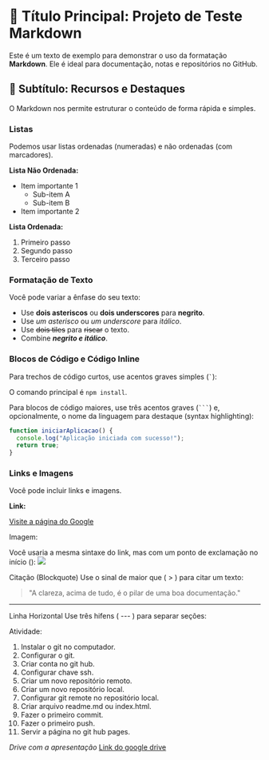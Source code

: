 # 🚀 Título Principal: Projeto de Teste Markdown

Este é um texto de exemplo para demonstrar o uso da formatação **Markdown**. Ele é ideal para documentação, notas e repositórios no GitHub.

## 🌟 Subtítulo: Recursos e Destaques

O Markdown nos permite estruturar o conteúdo de forma rápida e simples.

### Listas

Podemos usar listas ordenadas (numeradas) e não ordenadas (com marcadores).

**Lista Não Ordenada:**

- Item importante 1
  - Sub-item A
  - Sub-item B
- Item importante 2

**Lista Ordenada:**

1.  Primeiro passo
2.  Segundo passo
3.  Terceiro passo

### Formatação de Texto

Você pode variar a ênfase do seu texto:

- Use **dois asteriscos** ou **dois **underscores**** para **negrito**.
- Use _um asterisco_ ou _um *underscore*_ para _itálico_.
- Use ~~dois tiles~~ para ~~riscar~~ o texto.
- Combine **_negrito e itálico_**.

### Blocos de Código e Código Inline

Para trechos de código curtos, use acentos graves simples (`` ` ``):

O comando principal é `npm install`.

Para blocos de código maiores, use três acentos graves (` ``` `) e, opcionalmente, o nome da linguagem para destaque (syntax highlighting):

```javascript
function iniciarAplicacao() {
  console.log("Aplicação iniciada com sucesso!");
  return true;
}
```

### Links e Imagens

Você pode incluir links e imagens.

**Link:**

[Visite a página do Google](https://www.google.com)


Imagem:

Você usaria a mesma sintaxe do link, mas com um ponto de exclamação no início (![]()):
![](https://encrypted-tbn0.gstatic.com/images?q=tbn:ANd9GcQFz5fYgrepcP696Zm4ZtlldGLC6hEr83HUhDcUWJoyK2l-Rqp2YrkMskunDA_R5Hy-722xpQrOgG2-ZhAuOhuQ1aBRtwaf4jp3tfRNlNQKmg)

Citação (Blockquote)
Use o sinal de maior que ( > ) para citar um texto:

>"A clareza, acima de tudo, é o pilar de uma boa documentação."

---
Linha Horizontal
Use três hifens ( --- ) para separar seções:

Atividade:
1. Instalar o git no computador.
2. Configurar o git.
3. Criar conta no git hub.
4. Configurar chave ssh.
5. Criar um novo repositório remoto.
6. Criar um novo repositório local.
7. Configurar git remote no repositório local.
8. Criar arquivo readme.md ou index.html.
9. Fazer o primeiro commit.
10. Fazer o primeiro push.
11. Servir a página no git hub pages. 

*Drive com a apresentação*
[Link do google drive](https://drive.google.com/drive/folders/1hsEN2O6ke4D5qwypVDNjPSms4vX2L7UW?usp=sharing)